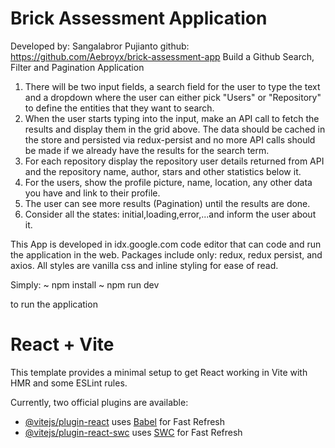 # Brick Assessment Application
Developed by: Sangalabror Pujianto
github: https://github.com/Aebroyx/brick-assessment-app
Build a Github Search, Filter and Pagination Application

1. There will be two input fields, a search field for the user to type the text and a
dropdown where the user can either pick "Users" or "Repository" to define the
entities that they want to search.
2. When the user starts typing into the input, make an API call to fetch the
results and display them in the grid above. The data should be cached in the store and persisted via redux-persist and no more API calls should be made if we already have the results for the search term.
3. For each repository display the repository user details returned from API and the repository name, author, stars and other statistics below it.
4. For the users, show the profile picture, name, location, any other data you have and link to their profile.
5. The user can see more results (Pagination) until the results are done.
6. Consider all the states: initial,loading,error,...and inform the user about it.

This App is developed in idx.google.com code editor that can code and run the application in the web. Packages include only: redux, redux persist, and axios. All styles are vanilla css and inline styling for ease of read.

Simply:
~ npm install
~ npm run dev

to run the application

# React + Vite

This template provides a minimal setup to get React working in Vite with HMR and some ESLint rules.

Currently, two official plugins are available:

- [@vitejs/plugin-react](https://github.com/vitejs/vite-plugin-react/blob/main/packages/plugin-react/README.md) uses [Babel](https://babeljs.io/) for Fast Refresh
- [@vitejs/plugin-react-swc](https://github.com/vitejs/vite-plugin-react-swc) uses [SWC](https://swc.rs/) for Fast Refresh
